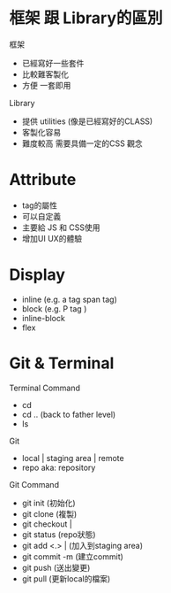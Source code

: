 # 框架 跟 Library的區別

框架

- 已經寫好一些套件
- 比較難客製化
- 方便 一套即用

Library

- 提供 utilities (像是已經寫好的CLASS)
- 客製化容易
- 難度較高 需要具備一定的CSS 觀念

# Attribute

- tag的屬性
- 可以自定義
- 主要給 JS 和 CSS使用
- 增加UI UX的體驗

# Display 

- inline (e.g. a tag span tag)
- block (e.g. P tag )
- inline-block 
- flex

# Git & Terminal

Terminal Command

- cd
- cd .. (back to father level)
- ls

Git 

- local | staging area | remote
- repo  aka: repository 
  
Git Command 

- git init  (初始化)
- git clone <url> (複製)
- git checkout <commit> | <branch>
- git status   (repo狀態)
- git add <.> | <fileName> (加入到staging area)
- git commit -m  <msg>  (建立commit)
- git push  (送出變更)
- git pull  (更新local的檔案)